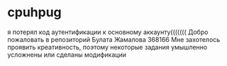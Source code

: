 # cpuhpug
я потерял код аутентификации к основному аккаунту(((((((
Добро пожаловать в репозиторий Булата Жамалова 368166
Мне захотелось проявить креативность, поэтому некоторые задания умышленно усложнены или сделаны модификации
